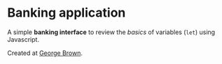 # Banking application

A simple **banking interface** to review the *basics* of variables (`let`) using Javascript.

Created at [George Brown](http://georgrebrown.ca).
